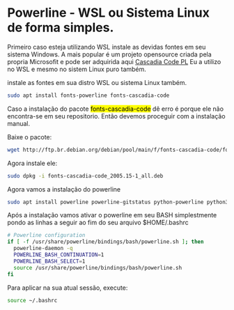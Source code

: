 # Powerline - WSL ou Sistema Linux de forma simples.

Primeiro caso esteja utilizando WSL instale as devidas fontes em seu sistema Windows. A mais popular é um projeto opensource criada pela propria Microsofit e pode ser adquirida aqui [Cascadia Code PL](https://github.com/microsoft/cascadia-code/releases) Eu a utilizo no WSL e mesmo no sistem Linux puro também. 

instale as fontes em sua distro WSL ou sistema Linux também.

```bash
sudo apt install fonts-powerline fonts-cascadia-code
```

Caso a instalação do pacote <mark>fonts-cascadia-code</mark> dê erro é porque ele não encontra-se em seu repositorio. Então devemos proceguir com a instalação manual. 

Baixe o pacote:

```bash
wget http://ftp.br.debian.org/debian/pool/main/f/fonts-cascadia-code/fonts-cascadia-code_2005.15-1_all.deb
```

Agora instale ele:

```bash
sudo dpkg -i fonts-cascadia-code_2005.15-1_all.deb
```

Agora vamos a instalação do powerline

```bash
sudo apt install powerline powerline-gitstatus python-powerline python3-powerline vim-airline
```

Após a instalação vamos ativar o powerline em seu BASH simplestmente pondo as linhas a seguir ao fim do seu arquivo $HOME/.bashrc

```bash
# Powerline configuration
if [ -f /usr/share/powerline/bindings/bash/powerline.sh ]; then
  powerline-daemon -q
  POWERLINE_BASH_CONTINUATION=1
  POWERLINE_BASH_SELECT=1
  source /usr/share/powerline/bindings/bash/powerline.sh
fi
```

Para aplicar na sua atual sessão, execute:

```bash
source ~/.bashrc
```
